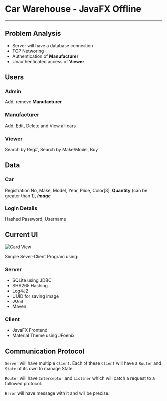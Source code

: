# Car Warehouse - JavaFX Offline

---

## Problem Analysis

- Server will have a database connection
- TCP Networing
- Authentication of **Manufacturer**
- Unauthenticated access of **Viewer**

## Users

### Admin

Add, remove **Manufacturer**

### Manufacturer

Add, Edit, Delete and View all cars

### Viewer

Search by Reg#, Search by Make/Model, Buy



## Data

### Car

Registration No, Make, Model, Year, Price, Color[3], **Quantity** (can be greater than 1), ***Image***

### Login Details

Hashed Password, Username



## Current UI

![Card View](https://i.ibb.co/qN6sdHz/image.png)



Simple Sever-Client Program using:

### Server

- SQLite using JDBC
- SHA265 Hashing
- Log4J2
- UUID for saving image
- JUnit
- Maven

### Client

- JavaFX Frontend
- Material Theme using JFoenix

## Communication Protocol

`Server` will have multiple `Client`. Each of these `Client` will have a `Router` and `State` of its own to manage State.

`Router` will have `Interceptor` and `Listener` which will catch a request to a followed protocol. 

`Error` will have message with it and will be precise.